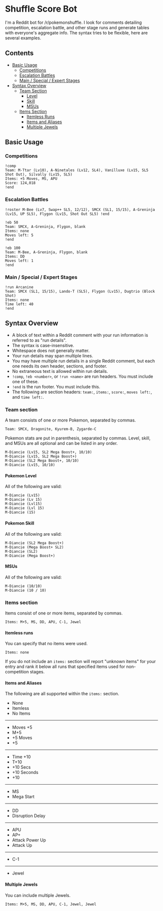 # Shuffle Score Bot
I'm a Reddit bot for /r/pokemonshuffle. I look for comments detailing competition, escalation battle, and other stage runs and generate tables with everyone's aggregate info. The syntax tries to be flexible, here are several examples.

## Contents
* [Basic Usage](#basic-usage)
  * [Competitions](#competitions)
  * [Escalation Battles](#escalation-battles)
  * [Main / Special / Expert Stages](#main--special--expert-stages)
* [Syntax Overview](#syntax-overview)
  * [Team Section](#team-section)
    * [Level](#pokemon-level)
    * [Skill](#pokemon-skill)
    * [MSUs](#msus)
  * [Items Section](#items-section)
    * [Itemless Runs](#itemless-runs)
    * [Items and Aliases](#items-and-aliases)
    * [Multiple Jewels](#multiple-jewels)

## Basic Usage

### Competitions
```
!comp
Team: M-Ttar (Lv10), A-Ninetales (Lv12, SL4), Vanilluxe (Lv15, SL5 Shot Out), Silvally (Lv15, SL5)
Items: +5 Moves, MS, APU
Score: 124,018 
!end
```

### Escalation Battles
```
!roster M-Bee (Lv7, Swap++ SL5, 12/12), SMCX (SL1, 15/15), A-Greninja (Lv15, UP SL5), Flygon (Lv15, Shot Out SL5) !end

!eb 50  
Team: SMCX, A-Greninja, Flygon, blank  
Items: none
Moves left: 5  
!end  

!eb 100  
Team: M-Bee, A-Greninja, Flygon, blank  
Items: DD  
Moves left: 1  
!end  
```

### Main / Special / Expert Stages
```
!run Arcanine
Team: SMCX (SL1, 15/15), Lando-T (SL5), Flygon (Lv15), Dugtrio (Block Shot)     
Items: none
Time left: 40
!end
```

## Syntax Overview
* A block of text within a Reddit comment with your run information is referred to as "run details".
* The syntax is case-insensitive.
* Whitespace does not generally matter.
* Your run details may span multiple lines.
* You may have multiple run details in a single Reddit comment, but each one needs its own header, sections, and footer.
* No extraneous text is allowed within run details.
* `!comp`, `!eb <number>`, or `!run <name>` are run headers. You must include one of these.
* `!end` is the run footer. You must include this.
* The following are section headers: `team:`, `items:`, `score:`, `moves left:`, and `time left:`.

### Team section
A team consists of one or more Pokemon, separated by commas.
```
Team: SMCX, Dragonite, Kyurem-B, Zygarde-C
```

Pokemon stats are put in parenthesis, separated by commas. Level, skill, and MSUs are all optional and can be listed in any order.
```
M-Diancie (Lv15, SL2 Mega Boost+, 10/10)
M-Diancie (Lv15, SL2 Mega Boost+)
M-Diancie (SL2 Mega Boost+, 10/10)
M-Diancie (Lv15, 10/10)
```

#### Pokemon Level
All of the following are valid:
```
M-Diancie (Lv15)
M-Diancie (Lv 15)
M-Diancie (Lvl15)
M-Diancie (Lvl 15)
M-Diancie (15)
```

#### Pokemon Skill
All of the following are valid:
```
M-Diancie (SL2 Mega Boost+)
M-Diancie (Mega Boost+ SL2)
M-Diancie (SL2)
M-Diancie (Mega Boost+)
```

#### MSUs
All of the following are valid:
```
M-Diancie (10/10)
M-Diancie (10 / 10)
```

### Items section
Items consist of one or more items, separated by commas.
```
Items: M+5, MS, DD, APU, C-1, Jewel
```

#### Itemless runs
You can specify that no items were used. 
```
Items: none
```

If you do not include an `items:` section will report "unknown items" for your entry and rank it below all runs that specified items used for non-competition stages.

#### Items and Aliases
The following are all supported within the `items:` section.

* None
* Itemless
* No Items

---

* Moves +5
* M+5
* +5 Moves
* +5

---

* Time +10
* T+10
* +10 Secs
* +10 Seconds
* +10

---

* MS
* Mega Start

---

* DD
* Disruption Delay

---

* APU
* AP+
* Attack Power Up
* Attack Up

---

* C-1

---

* Jewel

#### Multiple Jewels
You can include multiple Jewels.
```
Items: M+5, MS, DD, APU, C-1, Jewel, Jewel
```
